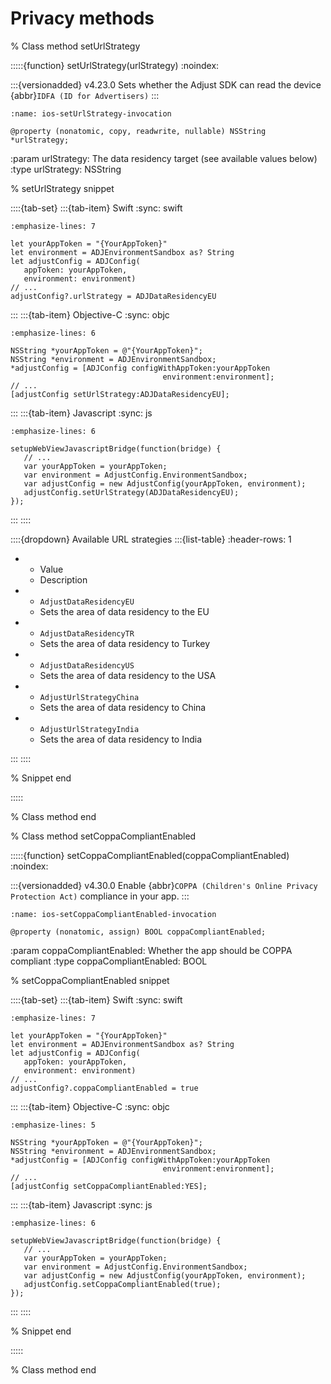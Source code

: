 # Privacy methods

% Class method setUrlStrategy

:::::{function} setUrlStrategy(urlStrategy)
:noindex:

:::{versionadded} v4.23.0
Sets whether the Adjust SDK can read the device {abbr}`IDFA (ID for Advertisers)`
:::

```{code-block} objc
:name: ios-setUrlStrategy-invocation

@property (nonatomic, copy, readwrite, nullable) NSString *urlStrategy;
```

:param urlStrategy: The data residency target (see available values below)
:type urlStrategy: NSString

% setUrlStrategy snippet

::::{tab-set}
:::{tab-item} Swift
:sync: swift
```{code-block} swift
:emphasize-lines: 7

let yourAppToken = "{YourAppToken}"
let environment = ADJEnvironmentSandbox as? String
let adjustConfig = ADJConfig(
   appToken: yourAppToken,
   environment: environment)
// ...
adjustConfig?.urlStrategy = ADJDataResidencyEU
```
:::
:::{tab-item} Objective-C
:sync: objc
```{code-block} objc
:emphasize-lines: 6

NSString *yourAppToken = @"{YourAppToken}";
NSString *environment = ADJEnvironmentSandbox;
*adjustConfig = [ADJConfig configWithAppToken:yourAppToken
                                  environment:environment];
// ...
[adjustConfig setUrlStrategy:ADJDataResidencyEU];
```
:::
:::{tab-item} Javascript
:sync: js
```{code-block} js
:emphasize-lines: 6

setupWebViewJavascriptBridge(function(bridge) {
   // ...
   var yourAppToken = yourAppToken;
   var environment = AdjustConfig.EnvironmentSandbox;
   var adjustConfig = new AdjustConfig(yourAppToken, environment);
   adjustConfig.setUrlStrategy(ADJDataResidencyEU);
});
```
:::
::::

::::{dropdown} Available URL strategies
:::{list-table}
:header-rows: 1

* - Value
   - Description
* - `AdjustDataResidencyEU`
   - Sets the area of data residency to the EU
* - `AdjustDataResidencyTR`
   - Sets the area of data residency to Turkey
* - `AdjustDataResidencyUS`
   - Sets the area of data residency to the USA
* - `AdjustUrlStrategyChina`
   - Sets the area of data residency to China
* - `AdjustUrlStrategyIndia`
   - Sets the area of data residency to India

:::
::::

% Snippet end

:::::

% Class method end

% Class method setCoppaCompliantEnabled

:::::{function} setCoppaCompliantEnabled(coppaCompliantEnabled)
:noindex:

:::{versionadded} v4.30.0
Enable {abbr}`COPPA (Children's Online Privacy Protection Act)` compliance in your app.
:::

```{code-block} objc
:name: ios-setCoppaCompliantEnabled-invocation

@property (nonatomic, assign) BOOL coppaCompliantEnabled;
```

:param coppaCompliantEnabled: Whether the app should be COPPA compliant
:type coppaCompliantEnabled: BOOL

% setCoppaCompliantEnabled snippet

::::{tab-set}
:::{tab-item} Swift
:sync: swift
```{code-block} swift
:emphasize-lines: 7

let yourAppToken = "{YourAppToken}"
let environment = ADJEnvironmentSandbox as? String
let adjustConfig = ADJConfig(
   appToken: yourAppToken,
   environment: environment)
// ...
adjustConfig?.coppaCompliantEnabled = true
```
:::
:::{tab-item} Objective-C
:sync: objc
```{code-block} objc
:emphasize-lines: 5

NSString *yourAppToken = @"{YourAppToken}";
NSString *environment = ADJEnvironmentSandbox;
*adjustConfig = [ADJConfig configWithAppToken:yourAppToken
                                  environment:environment];
// ...
[adjustConfig setCoppaCompliantEnabled:YES];
```
:::
:::{tab-item} Javascript
:sync: js
```{code-block} js
:emphasize-lines: 6

setupWebViewJavascriptBridge(function(bridge) {
   // ...
   var yourAppToken = yourAppToken;
   var environment = AdjustConfig.EnvironmentSandbox;
   var adjustConfig = new AdjustConfig(yourAppToken, environment);
   adjustConfig.setCoppaCompliantEnabled(true);
});
```
:::
::::

% Snippet end

:::::

% Class method end
